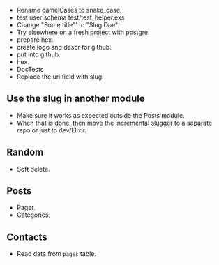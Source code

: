 * Rename camelCases to snake_case.
* test user schema test/test_helper.exs
* Change "Some title"' to "Slug Doe".
* Try elsewhere on a fresh project with postgre.
* prepare hex.
* create logo and descr for github.
* put into github.
* hex.
* DocTests
* Replace the uri field with slug.

## Use the slug in another module

* Make sure it works as expected outside the Posts module.
* When that is done, then move the incremental slugger to a separate repo or just to dev/Elixir.

## Random

* Soft delete.

## Posts

* Pager.
* Categories.

## Contacts

* Read data from `pages` table.